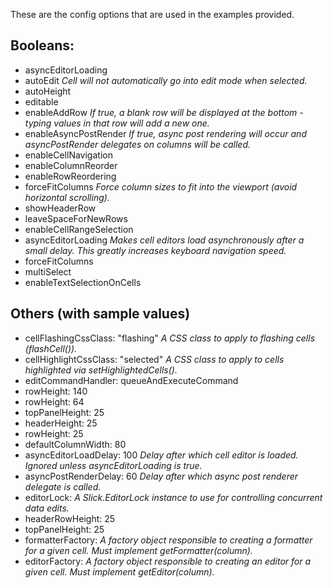 These are the config options that are used in the examples provided.

## Booleans:
* asyncEditorLoading 
* autoEdit _Cell will not automatically go into edit mode when selected._
* autoHeight 
* editable            
* enableAddRow _If true, a blank row will be displayed at the bottom - typing values in that row will add a new one._
* enableAsyncPostRender _If true, async post rendering will occur and asyncPostRender delegates on columns will be called._
* enableCellNavigation 
* enableColumnReorder                  
* enableRowReordering 
* forceFitColumns _Force column sizes to fit into the viewport (avoid horizontal scrolling)._
* showHeaderRow
* leaveSpaceForNewRows
* enableCellRangeSelection
* asyncEditorLoading _Makes cell editors load asynchronously after a small delay. This greatly increases keyboard navigation speed._
* forceFitColumns
* multiSelect
* enableTextSelectionOnCells

## Others (with sample values)

* cellFlashingCssClass: "flashing" _A CSS class to apply to flashing cells (flashCell())._
* cellHighlightCssClass: "selected" _A CSS class to apply to cells highlighted via setHighlightedCells()._
* editCommandHandler: queueAndExecuteCommand
* rowHeight: 140
* rowHeight: 64
* topPanelHeight: 25
* headerHeight: 25
* rowHeight: 25
* defaultColumnWidth: 80
* asyncEditorLoadDelay: 100 _Delay after which cell editor is loaded. Ignored unless asyncEditorLoading is true._
* asyncPostRenderDelay: 60 _Delay after which async post renderer delegate is called._
* editorLock: _A Slick.EditorLock instance to use for controlling concurrent data edits._
* headerRowHeight: 25
* topPanelHeight: 25
* formatterFactory: _A factory object responsible to creating a formatter for a given cell. Must implement getFormatter(column)._
* editorFactory: _A factory object responsible to creating an editor for a given cell. Must implement getEditor(column)._